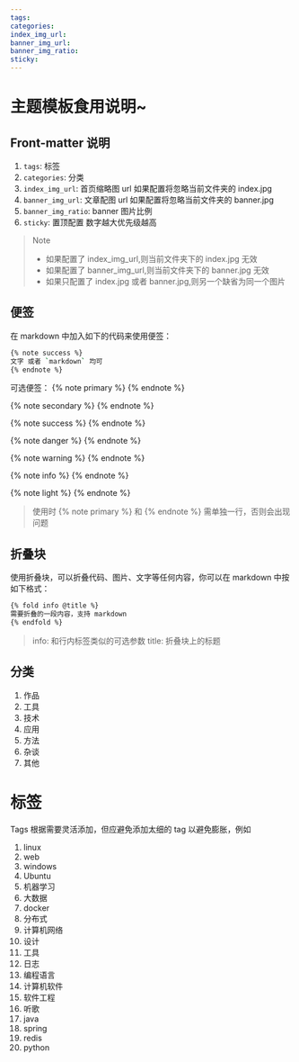 ```yaml
---
tags:
categories:
index_img_url:
banner_img_url:
banner_img_ratio:
sticky:
---
```


# 主题模板食用说明~

## Front-matter 说明

1. `tags`: 标签
2. `categories`: 分类
3. `index_img_url`: 首页缩略图 url 如果配置将忽略当前文件夹的 index.jpg
4. `banner_img_url`: 文章配图 url 如果配置将忽略当前文件夹的 banner.jpg
5. `banner_img_ratio`: banner 图片比例
6. `sticky`: 置顶配置 数字越大优先级越高

> Note
>
> - 如果配置了 index_img_url,则当前文件夹下的 index.jpg 无效
> - 如果配置了 banner_img_url,则当前文件夹下的 banner.jpg 无效
> - 如果只配置了 index.jpg 或者 banner.jpg,则另一个缺省为同一个图片

## 便签

在 markdown 中加入如下的代码来使用便签：

```bash
{% note success %}
文字 或者 `markdown` 均可
{% endnote %}
```

可选便签：
{% note primary %}
{% endnote %}

{% note secondary %}
{% endnote %}

{% note success %}
{% endnote %}

{% note danger %}
{% endnote %}

{% note warning %}
{% endnote %}

{% note info %}
{% endnote %}

{% note light %}
{% endnote %}

> 使用时 {% note primary %} 和 {% endnote %} 需单独一行，否则会出现问题

## 折叠块

使用折叠块，可以折叠代码、图片、文字等任何内容，你可以在 markdown 中按如下格式：

```bash
{% fold info @title %}
需要折叠的一段内容，支持 markdown
{% endfold %}
```

> info: 和行内标签类似的可选参数 title: 折叠块上的标题

## 分类

1. 作品
2. 工具
3. 技术
4. 应用
5. 方法
6. 杂谈
7. 其他

# 标签

Tags 根据需要灵活添加，但应避免添加太细的 tag 以避免膨胀，例如

1. linux
2. web
3. windows
4. Ubuntu
5. 机器学习
6. 大数据
7. docker
8. 分布式
9. 计算机网络
10. 设计
11. 工具
12. 日志
13. 编程语言
14. 计算机软件
15. 软件工程
16. 听歌
17. java
18. spring
19. redis
20. python

